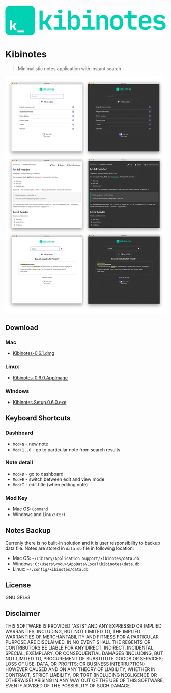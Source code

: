 ![](src/assets/logo.svg)

#  Kibinotes

> Minimalistic notes application with instant search

![](graphics/screenshots.jpg)

## Download

### Mac

- [Kibinotes-0.6.1.dmg](https://github.com/rostislavjadavan/kibinotes/releases/download/v0.6.1/Kibinotes-0.6.1.dmg)

### Linux

- [Kibinotes-0.6.0.AppImage](https://github.com/rostislavjadavan/kibinotes/releases/download/v0.6.0/Kibinotes-0.6.0.AppImage)

### Windows

- [Kibinotes.Setup.0.6.0.exe](https://github.com/rostislavjadavan/kibinotes/releases/download/v0.6.0/Kibinotes.Setup.0.6.0.exe)

## Keyboard Shortcuts

### Dashboard

- `Mod+N` - new note
- `Mod+1..0` - go to particular note from search results

### Note detail

- `Mod+D` - go to dashboard
- `Mod+E` - switch between edit and view mode
- `Mod+T` - edit title (when editing note)

### Mod Key

- Mac OS: `Command`
- Windows and Linux: `Ctrl`

## Notes Backup

Currenly there is no built-in solution and it is user responsibility to backup data file. Notes are stored in `data.db` file in following location:

- Mac OS: `~/Library/Application Support/kibinotes/data.db`
- Windows: `C:\Users\<you>\AppData\Local\kibinotes\data.db`
- Linux: `~/.config/kibinotes/data.db`

## License

GNU GPLv3 

## Disclaimer

THIS SOFTWARE IS PROVIDED "AS IS" AND ANY EXPRESSED OR IMPLIED WARRANTIES, INCLUDING, BUT NOT LIMITED TO, THE IMPLIED WARRANTIES OF MERCHANTABILITY AND FITNESS FOR A PARTICULAR PURPOSE ARE DISCLAIMED. IN NO EVENT SHALL THE REGENTS OR CONTRIBUTORS BE LIABLE FOR ANY DIRECT, INDIRECT, INCIDENTAL, SPECIAL, EXEMPLARY, OR CONSEQUENTIAL DAMAGES (INCLUDING, BUT NOT LIMITED TO, PROCUREMENT OF SUBSTITUTE GOODS OR SERVICES; LOSS OF USE, DATA, OR PROFITS; OR BUSINESS INTERRUPTION)
HOWEVER CAUSED AND ON ANY THEORY OF LIABILITY, WHETHER IN CONTRACT, STRICT LIABILITY, OR TORT (INCLUDING NEGLIGENCE OR OTHERWISE) ARISING IN ANY WAY OUT OF THE USE OF THIS SOFTWARE, EVEN IF ADVISED OF THE POSSIBILITY OF SUCH DAMAGE.